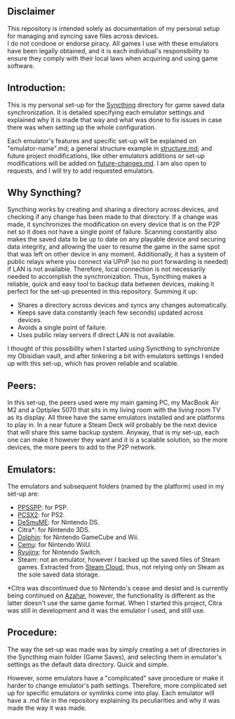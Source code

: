 ## Disclaimer

This repository is intended solely as documentation of my personal setup for managing and syncing save files across devices.  
I do not condone or endorse piracy. All games I use with these emulators have been legally obtained, and it is each individual's responsibility to ensure they comply with their local laws when acquiring and using game software.

## Introduction:

This is my personal set-up for the [Syncthing](https://github.com/syncthing/syncthing) directory for game saved data synchronization. It is detailed specifying each emulator settings and explained why it is made that way and what was done to fix issues in case there was when setting up the whole configuration. 

Each emulator's features and specific set-up will be explained on "emulator-name".md; a general structure example in [structure.md](structure.md); and future project modifications, like other emulators additions or set-up modifications will be added on [future-changes.md](future-changes.md). I am also open to requests, and I will try to add requested emulators.

## Why Syncthing?

Syncthing works by creating and sharing a directory across devices, and checking if any change has been made to that directory. If a change was made, it synchronizes the modification on every device that is on the P2P net so it does not have a single point of failure. Scanning constantly also makes the saved data to be up to date on any playable device and securing data integrity, and allowing the user to resume the game in the same spot that was left on other device in any moment. Additionally, it has a system of public relays where you connect via UPnP (so no port forwarding is needed) if LAN is not available. Therefore, local connection is not necessarily needed to accomplish the synchronization. Thus, Syncthing makes a reliable, quick and easy tool to backup data between devices, making it perfect for the set-up presented in this repository. Summing it up:

- Shares a directory across devices and syncs any changes automatically.
- Keeps save data constantly (each few seconds) updated across devices.
- Avoids a single point of failure. 
- Uses public relay servers if direct LAN is not available.

I thought of this possibility when I started using Syncthing to synchronize my Obisidian vault, and after tinkering a bit with emulators settings I ended up with this set-up, which has proven reliable and scalable. 

## Peers:

In this set-up, the peers used were my main gaming PC, my MacBook Air M2 and a Optiplex 5070 that sits in my living room with the living room TV as its display. All three have the same emulators installed and are platforms to play in. In a near future a Steam Deck will probably be the next device that will share this same backup system. Anyway, that is my set-up, each one can make it however they want and it is a scalable solution, so the more devices, the more peers to add to the P2P network. 

## Emulators:

The emulators and subsequent folders (named by the platform) used in my set-up are:

- [PPSSPP](https://github.com/hrydgard/ppsspp): for PSP.
- [PCSX2](https://github.com/PCSX2/pcsx2): for PS2.
- [DeSmuME](https://github.com/TASEmulators/desmume): for Nintendo DS.
- Citra*: for Nintendo 3DS.
- [Dolphin](https://github.com/dolphin-emu/dolphin): for Nintendo GameCube and Wii.
- [Cemu](https://github.com/cemu-project/Cemu): for Nintendo WiiU.
- [Ryujinx](https://git.ryujinx.app/ryubing/ryujinx/-/tree/master): for Nintendo Switch.
- Steam: not an emulator, however I backed up the saved files of Steam games. Extracted from [Steam Cloud](https://store.steampowered.com/account/remotestorage), thus, not relying only on Steam as the sole saved data storage.
  
*Citra was discontinued due to Nintendo's cease and desist and is currently being continued on [Azahar](https://github.com/azahar-emu/azahar), however, the functionality is different as the latter doesn't use the same game format. When I started this project, Citra was still in development and it was the emulator I used, and still use. 


## Procedure:

The way the set-up was made was by simply creating a set of directories in the Syncthing main folder (Game Saves), and selecting them in emulator's settings as the default data directory. Quick and simple. 
   
However, some emulators have a "complicated" save procedure or make it harder to change emulator's path settings. Therefore, more complicated set up for specific emulators or symlinks come into play. Each emulator will have a .md file in the repository explaining its peculiarities and why it was made the way it was made. 
